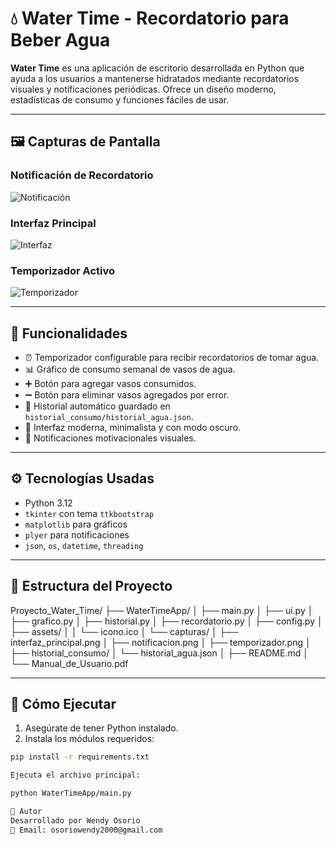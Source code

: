 # 💧 Water Time - Recordatorio para Beber Agua

**Water Time** es una aplicación de escritorio desarrollada en Python que ayuda a los usuarios a mantenerse hidratados mediante recordatorios visuales y notificaciones periódicas. Ofrece un diseño moderno, estadísticas de consumo y funciones fáciles de usar.

---

## 🖼️ Capturas de Pantalla

### Notificación de Recordatorio
![Notificación](./capturas/notificacion.png)

### Interfaz Principal
![Interfaz](./capturas/interfaz_principal.png)

### Temporizador Activo
![Temporizador](./capturas/temporizador.png)

---

## 🎯 Funcionalidades

- ⏰ Temporizador configurable para recibir recordatorios de tomar agua.
- 📊 Gráfico de consumo semanal de vasos de agua.
- ➕ Botón para agregar vasos consumidos.
- ➖ Botón para eliminar vasos agregados por error.
- 📝 Historial automático guardado en `historial_consumo/historial_agua.json`.
- 🌙 Interfaz moderna, minimalista y con modo oscuro.
- 📢 Notificaciones motivacionales visuales.

---

## ⚙️ Tecnologías Usadas

- Python 3.12
- `tkinter` con tema `ttkbootstrap`
- `matplotlib` para gráficos
- `plyer` para notificaciones
- `json`, `os`, `datetime`, `threading`

---

## 📁 Estructura del Proyecto

Proyecto_Water_Time/
├── WaterTimeApp/
│ ├── main.py
│ ├── ui.py
│ ├── grafico.py
│ ├── historial.py
│ ├── recordatorio.py
│ ├── config.py
│ ├── assets/
│ │ └── icono.ico
│ └── capturas/
│ ├── interfaz_principal.png
│ ├── notificacion.png
│ ├── temporizador.png
│ ├── historial_consumo/
│ └── historial_agua.json
│ ├── README.md
│ └── Manual_de_Usuario.pdf


---

## 🚀 Cómo Ejecutar

1. Asegúrate de tener Python instalado.
2. Instala los módulos requeridos:

```bash
pip install -r requirements.txt

Ejecuta el archivo principal:

python WaterTimeApp/main.py

👤 Autor
Desarrollado por Wendy Osorio
📧 Email: osoriowendy2000@gmail.com

